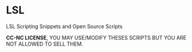 LSL
===

LSL Scripting Snippets and Open Source Scripts

**CC-NC LICENSE**, YOU MAY USE/MODIFY THESES SCRIPTS BUT YOU ARE NOT ALLOWED TO SELL THEM.
